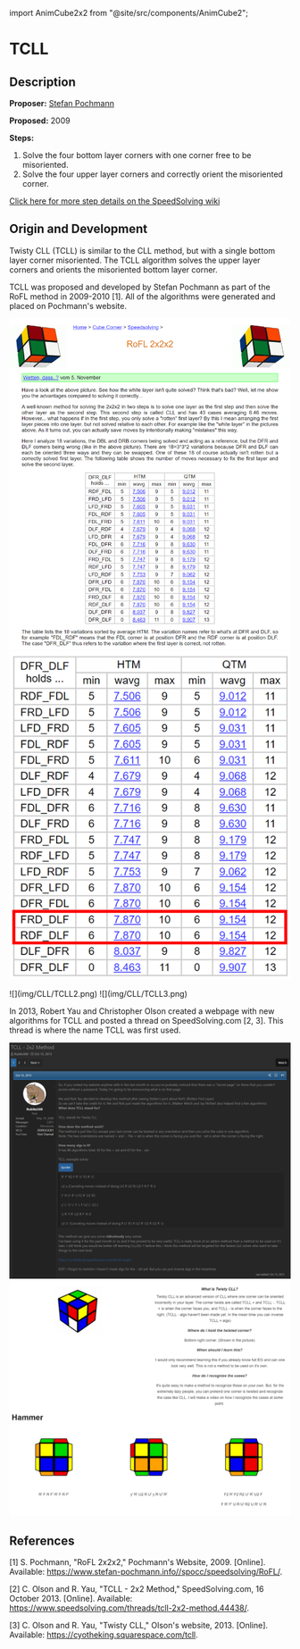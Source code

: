 import AnimCube2x2 from "@site/src/components/AnimCube2";

# TCLL

<AnimCube2x2 params="config=../../InteractConfig.txt&move={Twisty CLL: R U R' U' R U R'}R U R' U' R U R'" width="600px" height="400px" />

## Description

**Proposer:** [Stefan Pochmann](CubingContributors/MethodDevelopers.md#pochmann-stefan)

**Proposed:** 2009

**Steps:**

1. Solve the four bottom layer corners with one corner free to be misoriented.
2. Solve the four upper layer corners and correctly orient the misoriented corner.

[Click here for more step details on the SpeedSolving wiki](https://www.speedsolving.com/wiki/index.php?title=Twisty_Corners_of_Last_Layer)

## Origin and Development

Twisty CLL (TCLL) is similar to the CLL method, but with a single bottom layer corner misoriented. The TCLL algorithm solves the upper layer corners and orients the misoriented bottom layer corner.

TCLL was proposed and developed by Stefan Pochmann as part of the RoFL method in 2009-2010 [1]. All of the algorithms were generated and placed on Pochmann's website.

![](img/CLL/RoFL.png)
![](img/CLL/TCLL1.png)
<div style={{ display: 'flex' }}>
![](img/CLL/TCLL2.png)
![](img/CLL/TCLL3.png)
</div>

In 2013, Robert Yau and Christopher Olson created a webpage with new algorithms for TCLL and posted a thread on SpeedSolving.com [2, 3]. This thread is where the name TCLL was first used.

![](img/CLL/TCLL4.png)
![](img/CLL/TCLL5.png)

## References

[1] 	S. Pochmann, "RoFL 2x2x2," Pochmann's Website, 2009. [Online]. Available: https://www.stefan-pochmann.info//spocc/speedsolving/RoFL/.

[2] 	C. Olson and R. Yau, "TCLL - 2x2 Method," SpeedSolving.com, 16 October 2013. [Online]. Available: https://www.speedsolving.com/threads/tcll-2x2-method.44438/.

[3] 	C. Olson and R. Yau, "Twisty CLL," Olson's website, 2013. [Online]. Available: https://cyotheking.squarespace.com/tcll.